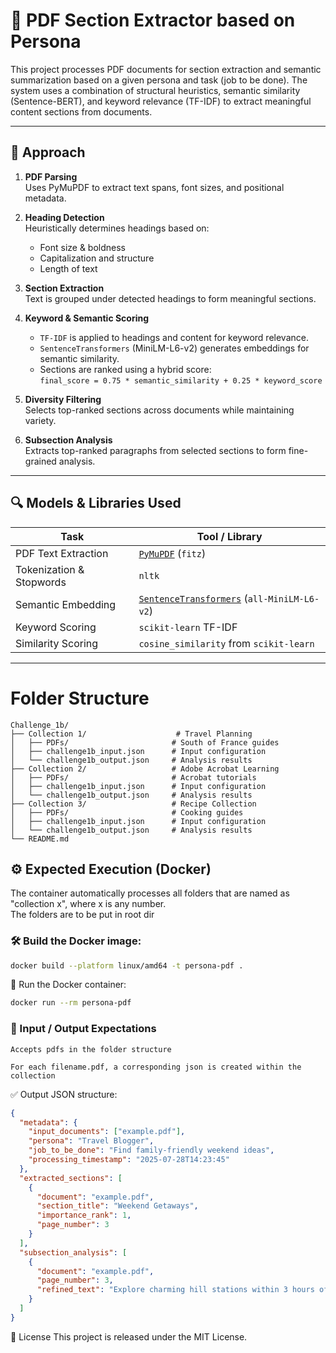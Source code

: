 # 📄 PDF Section Extractor based on Persona

This project processes PDF documents for section extraction and semantic summarization based on a given persona and task (job to be done). The system uses a combination of structural heuristics, semantic similarity (Sentence-BERT), and keyword relevance (TF-IDF) to extract meaningful content sections from documents.

---

## 🧠 Approach

1. **PDF Parsing**  
   Uses PyMuPDF to extract text spans, font sizes, and positional metadata.

2. **Heading Detection**  
   Heuristically determines headings based on:
   - Font size & boldness
   - Capitalization and structure
   - Length of text

3. **Section Extraction**  
   Text is grouped under detected headings to form meaningful sections.

4. **Keyword & Semantic Scoring**  
   - `TF-IDF` is applied to headings and content for keyword relevance.
   - `SentenceTransformers` (MiniLM-L6-v2) generates embeddings for semantic similarity.
   - Sections are ranked using a hybrid score:  
     `final_score = 0.75 * semantic_similarity + 0.25 * keyword_score`

5. **Diversity Filtering**  
   Selects top-ranked sections across documents while maintaining variety.

6. **Subsection Analysis**  
   Extracts top-ranked paragraphs from selected sections to form fine-grained analysis.

---

## 🔍 Models & Libraries Used

| Task                     | Tool / Library                       |
|--------------------------|--------------------------------------|
| PDF Text Extraction      | [`PyMuPDF`](https://pymupdf.readthedocs.io/) (`fitz`) |
| Tokenization & Stopwords| `nltk`                                |
| Semantic Embedding       | [`SentenceTransformers`](https://www.sbert.net/) (`all-MiniLM-L6-v2`) |
| Keyword Scoring          | `scikit-learn` TF-IDF                |
| Similarity Scoring       | `cosine_similarity` from `scikit-learn` |

---

# Folder Structure

```
Challenge_1b/
├── Collection 1/                    # Travel Planning
│   ├── PDFs/                       # South of France guides
│   ├── challenge1b_input.json      # Input configuration
│   └── challenge1b_output.json     # Analysis results
├── Collection 2/                   # Adobe Acrobat Learning
│   ├── PDFs/                       # Acrobat tutorials
│   ├── challenge1b_input.json      # Input configuration
│   └── challenge1b_output.json     # Analysis results
├── Collection 3/                   # Recipe Collection
│   ├── PDFs/                       # Cooking guides
│   ├── challenge1b_input.json      # Input configuration
│   └── challenge1b_output.json     # Analysis results
└── README.md
```

## ⚙️ Expected Execution (Docker)

The container automatically processes all folders that are named as "collection x", where x is any number. <br>
The folders are to be put in root dir

### 🛠️ Build the Docker image:
```bash
docker build --platform linux/amd64 -t persona-pdf .
```
🚀 Run the Docker container:
```bash
docker run --rm persona-pdf
```

### 📂 Input / Output Expectations
```Accepts pdfs in the folder structure```

```For each filename.pdf, a corresponding json is created within the collection```



✅ Output JSON structure:
```json
{
  "metadata": {
    "input_documents": ["example.pdf"],
    "persona": "Travel Blogger",
    "job_to_be_done": "Find family-friendly weekend ideas",
    "processing_timestamp": "2025-07-28T14:23:45"
  },
  "extracted_sections": [
    {
      "document": "example.pdf",
      "section_title": "Weekend Getaways",
      "importance_rank": 1,
      "page_number": 3
    }
  ],
  "subsection_analysis": [
    {
      "document": "example.pdf",
      "page_number": 3,
      "refined_text": "Explore charming hill stations within 3 hours of the city..."
    }
  ]
}
```

📄 License
This project is released under the MIT License.
